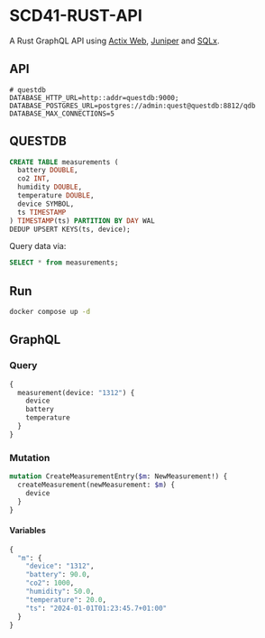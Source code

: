 # SCD41-RUST-API

A Rust GraphQL API using [Actix Web](https://actix.rs/), [Juniper](https://github.com/graphql-rust/juniper) and [SQLx](https://github.com/launchbadge/sqlx/blob/main/README.md).

## API

```env
# questdb
DATABASE_HTTP_URL=http::addr=questdb:9000;
DATABASE_POSTGRES_URL=postgres://admin:quest@questdb:8812/qdb
DATABASE_MAX_CONNECTIONS=5
```

## QUESTDB

```sql
CREATE TABLE measurements (
  battery DOUBLE,
  co2 INT,
  humidity DOUBLE,
  temperature DOUBLE,
  device SYMBOL,
  ts TIMESTAMP
) TIMESTAMP(ts) PARTITION BY DAY WAL
DEDUP UPSERT KEYS(ts, device);
```

Query data via:

```sql
SELECT * from measurements;
```

## Run

```sh
docker compose up -d
```

## GraphQL

### Query

```graphql
{
  measurement(device: "1312") {
    device
    battery
    temperature
  } 
}
```

### Mutation

```graphql
mutation CreateMeasurementEntry($m: NewMeasurement!) {
  createMeasurement(newMeasurement: $m) {
    device
  }
}
```

#### Variables

```graphql
{
  "m": {
  	"device": "1312",
    "battery": 90.0,
    "co2": 1000,
    "humidity": 50.0,
    "temperature": 20.0,
    "ts": "2024-01-01T01:23:45.7+01:00"
  }
}
```
